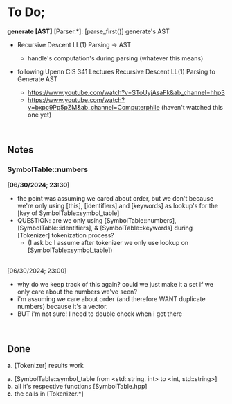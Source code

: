 # **To Do;**
**generate [AST]**
[Parser.*]: [parse_first()] generate's AST
- Recursive Descent LL(1) Parsing -> AST
    - handle's computation's during parsing (whatever this means)

- following Upenn CIS 341 Lectures
Recursive Descent LL(1) Parsing to Generate AST
    - https://www.youtube.com/watch?v=SToUyjAsaFk&ab_channel=hhp3
    - https://www.youtube.com/watch?v=bxpc9Pp5pZM&ab_channel=Computerphile
        (haven't watched this one yet)

<br>

## **Notes**
### SymbolTable::numbers

**[06/30/2024; 23:30]**
<br>

- the point was assuming we cared about order, 
    but we don't because we're only using [this], [identifiers] and [keywords] as lookup's for 
        the [key of SymbolTable::symbol_table]
- QUESTION: are we only using [SymbolTable::numbers], [SymbolTable::identifiers], & [SymbolTable::keywords]
    during [Tokenizer] tokenization process? 
    - (I ask bc I assume after tokenizer we only use lookup on [SymbolTable::symbol_table]) <br><br>


[06/30/2024; 23:00]
<br>

- why do we keep track of this again? could we just make it a set if we only care about the numbers we've seen?
- i'm assuming we care about order (and therefore WANT duplicate numbers) because it's a vector.
- BUT i'm not sure! I need to double check when i get there

<br>

## **Done** 
[07/04/2024]: changed 
**a.** [Tokenizer] results work

[06/30/2024]: changed 
**a.** [SymbolTable::symbol_table from <std::string, int> to <int, std::string>] <br>
**b.** all it's respective functions [SymbolTable.hpp] <br>
**c.** the calls in [Tokenizer.*]
